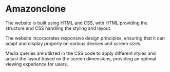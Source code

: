# Amazonclone
The website is built using HTML and CSS, with HTML providing the structure and CSS handling the styling and layout.

The website incorporates responsive design principles, ensuring that it can adapt and display properly on various devices and screen sizes.

Media queries are utilized in the CSS code to apply different styles and adjust the layout based on the screen dimensions, providing an optimal viewing experience for users.
